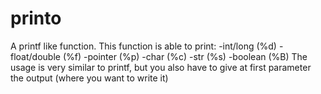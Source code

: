 # printo
A printf like function. This function is able to print: 
  -int/long (%d)
  -float/double (%f)
  -pointer (%p)
  -char (%c)
  -str (%s)
  -boolean (%B)
The usage is very similar to printf, but you also have to give at first parameter the output (where you want to write it)
